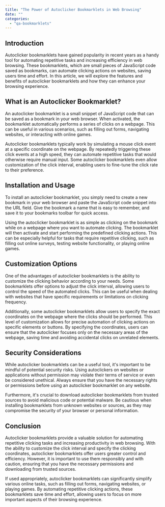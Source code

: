 ```yaml
---
title: "The Power of Autoclicker Bookmarklets in Web Browsing"
date: ""
categories: 
  - "qa-bookmarklets"
---
```


## Introduction

Autoclicker bookmarklets have gained popularity in recent years as a handy tool for automating repetitive tasks and increasing efficiency in web browsing. These bookmarklets, which are small pieces of JavaScript code saved as bookmarks, can automate clicking actions on websites, saving users time and effort. In this article, we will explore the features and benefits of autoclicker bookmarklets and how they can enhance your browsing experience.

## What is an Autoclicker Bookmarklet?

An autoclicker bookmarklet is a small snippet of JavaScript code that can be saved as a bookmark in your web browser. When activated, the bookmarklet automatically performs a series of clicks on a webpage. This can be useful in various scenarios, such as filling out forms, navigating websites, or interacting with online games.

Autoclicker bookmarklets typically work by simulating a mouse click event at a specific coordinate on the webpage. By repeatedly triggering these click events at a high speed, they can automate repetitive tasks that would otherwise require manual input. Some autoclicker bookmarklets even allow customization of the click interval, enabling users to fine-tune the click rate to their preference.

## Installation and Usage

To install an autoclicker bookmarklet, you simply need to create a new bookmark in your web browser and paste the JavaScript code snippet into the URL field. Give the bookmark a name that is easy to remember, and save it to your bookmarks toolbar for quick access.

Using the autoclicker bookmarklet is as simple as clicking on the bookmark while on a webpage where you want to automate clicking. The bookmarklet will then activate and start performing the predefined clicking actions. This can be especially helpful for tasks that require repetitive clicking, such as filling out online surveys, testing website functionality, or playing online games.

## Customization Options

One of the advantages of autoclicker bookmarklets is the ability to customize the clicking behavior according to your needs. Some bookmarklets offer options to adjust the click interval, allowing users to control the speed of the automated clicks. This can be useful when dealing with websites that have specific requirements or limitations on clicking frequency.

Additionally, some autoclicker bookmarklets allow users to specify the exact coordinates on the webpage where the clicks should be performed. This level of customization allows for precise automation of clicking actions on specific elements or buttons. By specifying the coordinates, users can ensure that the autoclicker focuses only on the necessary areas of the webpage, saving time and avoiding accidental clicks on unrelated elements.

## Security Considerations

While autoclicker bookmarklets can be a useful tool, it's important to be mindful of potential security risks. Using autoclickers on websites or applications without permission may violate their terms of service or even be considered unethical. Always ensure that you have the necessary rights or permissions before using an autoclicker bookmarklet on any website.

Furthermore, it's crucial to download autoclicker bookmarklets from trusted sources to avoid malicious code or potential malware. Be cautious when installing bookmarklets from unknown websites or sources, as they may compromise the security of your browser or personal information.

## Conclusion

Autoclicker bookmarklets provide a valuable solution for automating repetitive clicking tasks and increasing productivity in web browsing. With the ability to customize the click interval and specify the clicking coordinates, autoclicker bookmarklets offer users greater control and efficiency. However, it is important to use them responsibly and with caution, ensuring that you have the necessary permissions and downloading from trusted sources.

If used appropriately, autoclicker bookmarklets can significantly simplify various online tasks, such as filling out forms, navigating websites, or playing games. By automating repetitive clicking actions, these bookmarklets save time and effort, allowing users to focus on more important aspects of their browsing experience.

